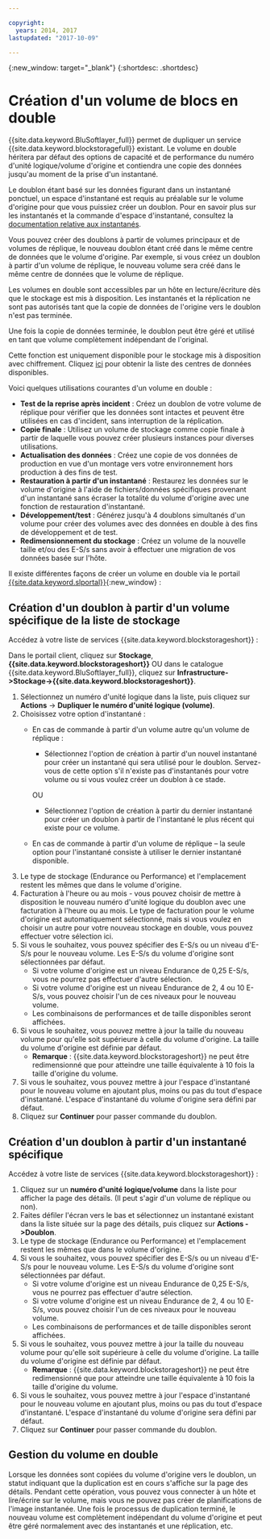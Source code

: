 ```yaml
---

copyright:
  years: 2014, 2017
lastupdated: "2017-10-09"

---
```

{:new_window: target="_blank"}
{:shortdesc: .shortdesc}

# Création d'un volume de blocs en double

{{site.data.keyword.BluSoftlayer_full}} permet de dupliquer un service {{site.data.keyword.blockstoragefull}} existant. Le volume en double héritera par défaut des options de capacité et de performance du numéro d'unité logique/volume d'origine et contiendra une copie des données jusqu'au moment de la prise d'un instantané.   

Le doublon étant basé sur les données figurant dans un instantané ponctuel, un espace d'instantané est requis au préalable sur le volume d'origine pour que vous puissiez créer un doublon.  Pour en savoir plus sur les instantanés et la commande d'espace d'instantané, consultez la [documentation relative aux instantanés](snapshots.html).  

Vous pouvez créer des doublons à partir de volumes principaux et de volumes de réplique, le nouveau doublon étant créé dans le même centre de données que le volume d'origine.  Par exemple, si vous créez un doublon à partir d'un volume de réplique, le nouveau volume sera créé dans le même centre de données que le volume de réplique.    

Les volumes en double sont accessibles par un hôte en lecture/écriture dès que le stockage est mis à disposition.  Les instantanés et la réplication ne sont pas autorisés tant que la copie de données de l'origine vers le doublon n'est pas terminée. 

Une fois la copie de données terminée, le doublon peut être géré et utilisé en tant que volume complètement indépendant de l'original. 

Cette fonction est uniquement disponible pour le stockage mis à disposition avec chiffrement. Cliquez [ici](new-ibm-block-and-file-storage-location-and-features.html) pour obtenir la liste des centres de données disponibles. 

Voici quelques utilisations courantes d'un volume en double :
- **Test de la reprise après incident** : Créez un doublon de votre volume de réplique pour vérifier que les données sont intactes et peuvent être utilisées en cas d'incident, sans interruption de la réplication. 
- **Copie finale** : Utilisez un volume de stockage comme copie finale à partir de laquelle vous pouvez créer plusieurs instances pour diverses utilisations. 
- **Actualisation des données** : Créez une copie de vos données de production en vue d'un montage vers votre environnement hors production à des fins de test. 
- **Restauration à partir d'un instantané** : Restaurez les données sur le volume d'origine à l'aide de fichiers/données spécifiques provenant d'un instantané sans écraser la totalité du volume d'origine avec une fonction de restauration d'instantané. 
- **Développement/test** : Générez jusqu'à 4 doublons simultanés d'un volume pour créer des volumes avec des données en double à des fins de développement et de test. 
- **Redimensionnement du stockage** : Créez un volume de la nouvelle taille et/ou des E-S/s sans avoir à effectuer une migration de vos données basée sur l'hôte.  
	

Il existe différentes façons de créer un volume en double via le portail [{{site.data.keyword.slportal}}](https://control.softlayer.com/){:new_window} : 

## Création d'un doublon à partir d'un volume spécifique de la liste de stockage

Accédez à votre liste de services {{site.data.keyword.blockstorageshort}} :

Dans le portail client, cliquez sur **Stockage**, **{{site.data.keyword.blockstorageshort}}** OU dans le catalogue {{site.data.keyword.BluSoftlayer_full}}, cliquez sur **Infrastructure->Stockage->{{site.data.keyword.blockstorageshort}}**. 


1. Sélectionnez un numéro d'unité logique dans la liste, puis cliquez sur **Actions** -> **Dupliquer le numéro d'unité logique (volume)**. 
2. Choisissez votre option d'instantané : 
    - En cas de commande à partir d'un volume autre qu'un volume de réplique :
      - Sélectionnez l'option de création à partir d'un nouvel instantané pour créer un instantané qui sera utilisé pour le doublon. Servez-vous de cette option s'il n'existe pas d'instantanés pour votre volume ou si vous voulez créer un doublon à ce stade.
    
      OU 
      - Sélectionnez l'option de création à partir du dernier instantané pour créer un doublon à partir de l'instantané le plus récent qui existe pour ce volume. 
    - En cas de commande à partir d'un volume de réplique – la seule option pour l'instantané consiste à utiliser le dernier instantané disponible. 
3. Le type de stockage (Endurance ou Performance) et l'emplacement restent les mêmes que dans le volume d'origine.
4. Facturation à l'heure ou au mois - vous pouvez choisir de mettre à disposition le nouveau numéro d'unité logique du doublon avec une facturation à l'heure ou au mois.  Le type de facturation pour le volume d'origine est automatiquement sélectionné, mais si vous voulez en choisir un autre pour votre nouveau stockage en double, vous pouvez effectuer votre sélection ici. 
5. Si vous le souhaitez, vous pouvez spécifier des E-S/s ou un niveau d'E-S/s pour le nouveau volume. Les E-S/s du volume d'origine sont sélectionnées par défaut. 
    - Si votre volume d'origine est un niveau Endurance de 0,25 E-S/s, vous ne pourrez pas effectuer d'autre sélection. 
    - Si votre volume d'origine est un niveau Endurance de 2, 4 ou 10 E-S/s, vous pouvez choisir l'un de ces niveaux pour le nouveau volume. 
    - Les combinaisons de performances et de taille disponibles seront affichées. 
6. Si vous le souhaitez, vous pouvez mettre à jour la taille du nouveau volume pour qu'elle soit supérieure à celle du volume d'origine.  La taille du volume d'origine est définie par défaut. 
    - **Remarque** : {{site.data.keyword.blockstorageshort}} ne peut être redimensionné que pour atteindre une taille équivalente à 10 fois la taille d'origine du volume. 
7. Si vous le souhaitez, vous pouvez mettre à jour l'espace d'instantané pour le nouveau volume en ajoutant plus, moins ou pas du tout d'espace d'instantané. L'espace d'instantané du volume d'origine sera défini par défaut. 
8. Cliquez sur **Continuer** pour passer commande du doublon. 



## Création d'un doublon à partir d'un instantané spécifique

Accédez à votre liste de services {{site.data.keyword.blockstorageshort}} :

1. Cliquez sur un **numéro d'unité logique/volume** dans la liste pour afficher la page des détails. (Il peut s'agir d'un volume de réplique ou non). 
2. Faites défiler l'écran vers le bas et sélectionnez un instantané existant dans la liste située sur la page des détails, puis cliquez sur **Actions ->Doublon**.   
3. Le type de stockage (Endurance ou Performance) et l'emplacement restent les mêmes que dans le volume d'origine. 
4. Si vous le souhaitez, vous pouvez spécifier des E-S/s ou un niveau d'E-S/s pour le nouveau volume. Les E-S/s du volume d'origine sont sélectionnées par défaut. 
    - Si votre volume d'origine est un niveau Endurance de 0,25 E-S/s, vous ne pourrez pas effectuer d'autre sélection. 
    - Si votre volume d'origine est un niveau Endurance de 2, 4 ou 10 E-S/s, vous pouvez choisir l'un de ces niveaux pour le nouveau volume. 
    - Les combinaisons de performances et de taille disponibles seront affichées. 
5. Si vous le souhaitez, vous pouvez mettre à jour la taille du nouveau volume pour qu'elle soit supérieure à celle du volume d'origine.  La taille du volume d'origine est définie par défaut. 
    - **Remarque** : {{site.data.keyword.blockstorageshort}} ne peut être redimensionné que pour atteindre une taille équivalente à 10 fois la taille d'origine du volume. 
6. Si vous le souhaitez, vous pouvez mettre à jour l'espace d'instantané pour le nouveau volume en ajoutant plus, moins ou pas du tout d'espace d'instantané. L'espace d'instantané du volume d'origine sera défini par défaut. 
7. Cliquez sur **Continuer** pour passer commande du doublon. 


## Gestion du volume en double

Lorsque les données sont copiées du volume d'origine vers le doublon, un statut indiquant que la duplication est en cours s'affiche sur la page des détails. Pendant cette opération, vous pouvez vous connecter à un hôte et lire/écrire sur le volume, mais vous ne pouvez pas créer de planifications de l'image instantanée. Une fois le processus de duplication terminé, le nouveau volume est complètement indépendant du volume d'origine et peut être géré normalement avec des instantanés et une réplication, etc. 

